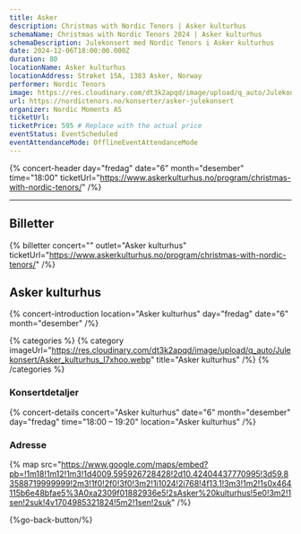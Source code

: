 ```yaml
---
title: Asker
description: Christmas with Nordic Tenors | Asker kulturhus
schemaName: Christmas with Nordic Tenors 2024 | Asker kulturhus
schemaDescription: Julekonsert med Nordic Tenors i Asker kulturhus
date: 2024-12-06T18:00:00.000Z
duration: 80
locationName: Asker kulturhus
locationAddress: Strøket 15A, 1383 Asker, Norway
performer: Nordic Tenors
image: https://res.cloudinary.com/dt3k2apqd/image/upload/q_auto/Julekonsert/Asker_OG_eenkh1.webp
url: https://nordictenors.no/konserter/asker-julekonsert
organizer: Nordic Moments AS
ticketUrl:
ticketPrice: 595 # Replace with the actual price
eventStatus: EventScheduled
eventAttendanceMode: OfflineEventAttendanceMode
---
```


{% concert-header day="fredag" date="6" month="desember" time="18:00" ticketUrl="https://www.askerkulturhus.no/program/christmas-with-nordic-tenors/" /%}

---

## Billetter

{% billetter concert="" outlet="Asker kulturhus" ticketUrl="https://www.askerkulturhus.no/program/christmas-with-nordic-tenors/" /%}

## Asker kulturhus

{% concert-introduction location="Asker kulturhus" day="fredag" date="6" month="desember" /%}

{% categories %}
{% category imageUrl="https://res.cloudinary.com/dt3k2apqd/image/upload/q_auto/Julekonsert/Asker_kulturhus_l7xhoo.webp" title="Asker kulturhus" /%}
{% /categories %}

### Konsertdetaljer

{% concert-details concert="Asker kulturhus" date="6" month="desember" day="fredag" time="18:00 – 19:20" location="Asker kulturhus" /%}

### Adresse

{% map src="https://www.google.com/maps/embed?pb=!1m18!1m12!1m3!1d4009.595926728428!2d10.42404437770995!3d59.83588719999999!2m3!1f0!2f0!3f0!3m2!1i1024!2i768!4f13.1!3m3!1m2!1s0x464115b6e48bfae5%3A0xa2309f01882936e5!2sAsker%20kulturhus!5e0!3m2!1sen!2suk!4v1704985321824!5m2!1sen!2suk" /%}

{%go-back-button/%}
